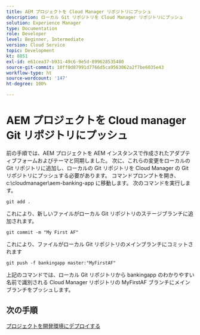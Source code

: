 ```yaml
---
title: AEM プロジェクトを Cloud Manager リポジトリにプッシュ
description: ローカル Git リポジトリを Cloud Manager リポジトリにプッシュ
solution: Experience Manager
type: Documentation
role: Developer
level: Beginner, Intermediate
version: Cloud Service
topic: Development
kt: 8851
exl-id: e61cea37-b931-49c6-9e5d-899628535480
source-git-commit: 10ff0d87991d7766d5ca9563062a2f7be6035e43
workflow-type: ht
source-wordcount: '147'
ht-degree: 100%

---
```


# AEM プロジェクトを Cloud manager Git リポジトリにプッシュ

前の手順では、AEM プロジェクトを AEM インスタンスで作成されたアダプティブフォームおよびテーマと同期しました。
次に、これらの変更をローカルの Git リポジトリに追加し、ローカルの Git リポジトリを Cloud Manager の Git リポジトリにプッシュする必要があります。
コマンドプロンプトを開き、 c:\cloudmanager\aem-banking-app に移動します。
次のコマンドを実行します。

```
git add .
```

これにより、新しいファイルがローカル Git リポジトリのステージブランチに追加されます。

```
git commit -m "My First AF"
```

これにより、ファイルがローカル Git リポジトリのメインブランチにコミットされます

```
git push -f bankingapp master:"MyFirstAF"
```

上記のコマンドでは、ローカル Git リポジトリから bankingapp のわかりやすい名前で識別される Cloud Manager リポジトリの MyFirstAF ブランチにメインブランチをプッシュします。

## 次の手順

[プロジェクトを開発環境にデプロイする](./deploy-to-dev-environment.md)
